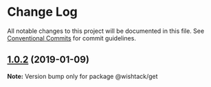 # Change Log

All notable changes to this project will be documented in this file.
See [Conventional Commits](https://conventionalcommits.org) for commit guidelines.

## [1.0.2](https://github.com/wishtack/wishtack-steroids/compare/@wishtack/get@1.0.1...@wishtack/get@1.0.2) (2019-01-09)

**Note:** Version bump only for package @wishtack/get
